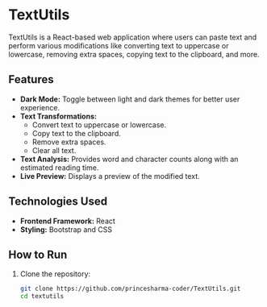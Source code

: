 # TextUtils

TextUtils is a React-based web application where users can paste text and perform various modifications like converting text to uppercase or lowercase, removing extra spaces, copying text to the clipboard, and more.

## Features

- **Dark Mode:** Toggle between light and dark themes for better user experience.
- **Text Transformations:**
  - Convert text to uppercase or lowercase.
  - Copy text to the clipboard.
  - Remove extra spaces.
  - Clear all text.
- **Text Analysis:** Provides word and character counts along with an estimated reading time.
- **Live Preview:** Displays a preview of the modified text.

## Technologies Used

- **Frontend Framework:** React
- **Styling:** Bootstrap and CSS

## How to Run

1. Clone the repository:
   ```bash
   git clone https://github.com/princesharma-coder/TextUtils.git
   cd textutils
